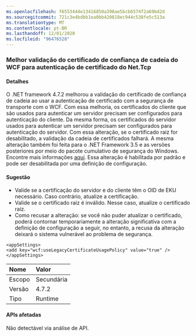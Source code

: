 ```yaml
---
ms.openlocfilehash: f6553444e13416850a398ae5bcb6574f2a69bd2d
ms.sourcegitcommit: 721c3e4bdbb1ea0bb420818ec944c538fe5c513a
ms.translationtype: MT
ms.contentlocale: pt-BR
ms.lasthandoff: 12/01/2020
ms.locfileid: "96476528"
---
```

### <a name="improved-wcf-chain-trust-certificate-validation-for-nettcp-certificate-authentication"></a>Melhor validação do certificado de confiança de cadeia do WCF para autenticação de certificado do Net.Tcp

#### <a name="details"></a>Detalhes

O .NET framework 4.7.2 melhorou a validação do certificado de confiança de cadeia ao usar a autenticação de certificado com a segurança de transporte com o WCF. Com essa melhoria, os certificados do cliente que são usados para autenticar um servidor precisam ser configurados para autenticação do cliente.  Da mesma forma, os certificados do servidor usados para autenticar um servidor precisam ser configurados para autenticação do servidor. Com essa alteração, se o certificado raiz for desabilitado, a validação da cadeia de certificados falhará. A mesma alteração também foi feita para o .NET Framework 3.5 e as versões posteriores por meio do pacote cumulativo de segurança do Windows. Encontre mais informações [aqui](https://support.microsoft.com/help/4055269/security-only-update-for-net-framework-3-5-1-4-5-2-4-6-4-6-1-4-6-2-4-7). Essa alteração é habilitada por padrão e pode ser desabilitada por uma definição de configuração.

#### <a name="suggestion"></a>Sugestão

<ul><li>Valide se a certificação do servidor e do cliente têm o OID de EKU necessário. Caso contrário, atualize a certificação.</li><li>Valide se o certificado raiz é inválido. Nesse caso, atualize o certificado raiz.</li><li>Como recusar a alteração: se você não puder atualizar o certificado, poderá contornar temporariamente a alteração significativa com a definição de configuração a seguir, no entanto, a recusa da alteração deixará o sistema vulnerável ao problema de segurança.</li></ul><pre><code class="lang-xml">&lt;appSettings&gt;&#13;&#10;&lt;add key=&quot;wcf:useLegacyCertificateUsagePolicy&quot; value=&quot;true&quot; /&gt;&#13;&#10;&lt;/appSettings&gt;&#13;&#10;</code></pre>

| Nome    | Valor       |
|:--------|:------------|
| Escopo   |Secundária|
|Versão|4.7.2|
|Tipo|Runtime|

#### <a name="affected-apis"></a>APIs afetadas

Não detectável via análise de API.

<!--

#### Affected APIs

Not detectable via API analysis.

-->
